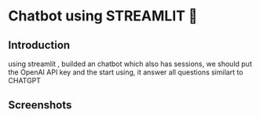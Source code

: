 # Chatbot using STREAMLIT 🤖


## Introduction
using streamlit , builded an chatbot which also has sessions, we should put the OpenAI API key and the start using, it answer all questions similart to CHATGPT

## Screenshots
